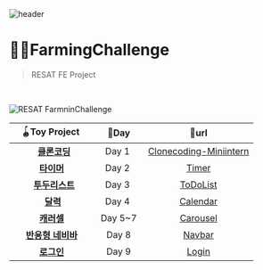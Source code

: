 
<br>
<br>



![header](https://capsule-render.vercel.app/api?type=Cylinder&color=0:99a4f6,100:E4E5E4&height=180&section=header&text=RESAT%20FarmingChallenge%20&fontSize=50&)


# 👩‍🌾FarmingChallenge
> RESAT FE Project
<br>

![RESAT FarmninChallenge](https://github.com/sm022/RESAT_FarmingChallenge/assets/77651050/75ca5b26-3809-47be-a346-335607fcffc0)

<div align="center">
  
 | &nbsp;🪀Toy Project &nbsp;|🌱Day|🔗url|
 |:---:|:---:|:---:|
 |   &nbsp;&nbsp;&nbsp; &nbsp; &nbsp;**[클론코딩](https://github.com/sm022/RESAT_FarmingChallenge/tree/Clonecoding-Miniintern)**&nbsp; &nbsp; &nbsp;| &nbsp;Day 1 &nbsp;|[Clonecoding-Miniintern](https://lighthearted-cupcake-1513dd.netlify.app/)|
 |   &nbsp;&nbsp;&nbsp; &nbsp;**[타이머](https://github.com/sm022/RESAT_FarmingChallenge/tree/Timer)**&nbsp; &nbsp; &nbsp;| &nbsp;Day 2 &nbsp;|[Timer](https://thriving-fenglisu-94ab5b.netlify.app/)|
 |   &nbsp;&nbsp;&nbsp; &nbsp; &nbsp;**[투두리스트](https://github.com/sm022/RESAT_FarmingChallenge/tree/TodoList)**&nbsp; &nbsp; &nbsp;| &nbsp;Day 3 &nbsp;|[ToDoList](https://classy-piroshki-3229c8.netlify.app/)|  
 |   &nbsp;&nbsp;&nbsp; &nbsp; **[달력](https://github.com/sm022/RESAT_FarmingChallenge/tree/Calendar)**&nbsp; &nbsp; &nbsp;| &nbsp;Day 4 &nbsp;|[Calendar](https://benevolent-dango-3b8cc1.netlify.app/)|  
 |   &nbsp;&nbsp;&nbsp; &nbsp;**[캐러셀](https://github.com/sm022/RESAT_FarmingChallenge/tree/Carousel)**&nbsp; &nbsp; &nbsp;| &nbsp;Day 5~7&nbsp;|[Carousel](https://relaxed-pegasus-da49da.netlify.app/)| 
 |   &nbsp;&nbsp;&nbsp; &nbsp;**[반응형 네비바](https://github.com/sm022/RESAT_FarmingChallenge/tree/Navbar)**&nbsp; &nbsp; &nbsp;| &nbsp;Day 8&nbsp;|[Navbar](https://cute-hotteok-02216b.netlify.app/)| 
 |   &nbsp;&nbsp;&nbsp; &nbsp;**[로그인](https://github.com/sm022/RESAT_FarmingChallenge/tree/Login)**&nbsp; &nbsp; &nbsp;| &nbsp;Day 9&nbsp;|[Login](https://cute-hotteok-02216b.netlify.app/)| 

</div>

<br>



